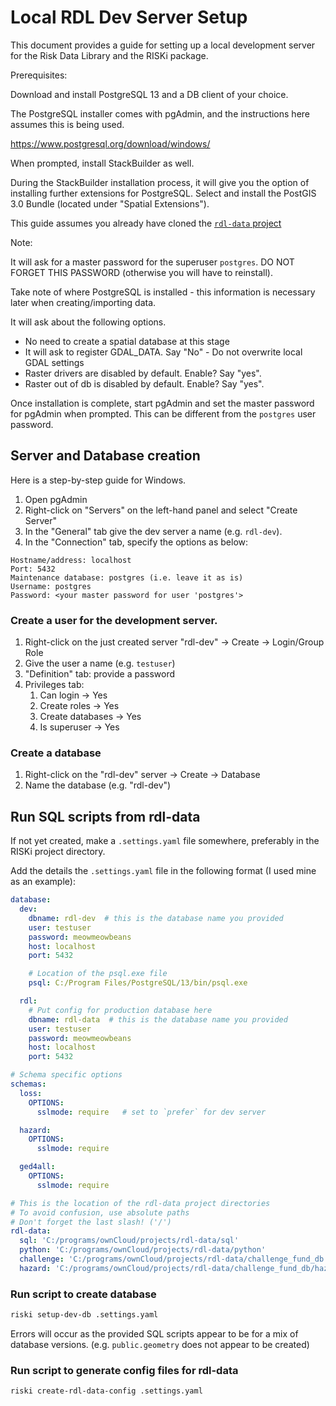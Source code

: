 # Local RDL Dev Server Setup

This document provides a guide for setting up a local development server for the Risk Data Library and the RISKi package.

Prerequisites:

Download and install PostgreSQL 13 and a DB client of your choice.

The PostgreSQL installer comes with pgAdmin, and the instructions here assumes this is being used.

https://www.postgresql.org/download/windows/

When prompted, install StackBuilder as well.

During the StackBuilder installation process, it will give you the option of installing further extensions for PostgreSQL.
Select and install the PostGIS 3.0 Bundle (located under "Spatial Extensions").

This guide assumes you already have cloned the [`rdl-data` project](https://github.com/GFDRR/rdl-data)


Note:

It will ask for a master password for the superuser `postgres`.
DO NOT FORGET THIS PASSWORD (otherwise you will have to reinstall).

Take note of where PostgreSQL is installed - this information is necessary later when creating/importing data.

It will ask about the following options. 

- No need to create a spatial database at this stage
- It will ask to register GDAL_DATA. Say "No" - Do not overwrite local GDAL settings
- Raster drivers are disabled by default. Enable? Say "yes".
- Raster out of db is disabled by default. Enable? Say "yes".

Once installation is complete, start pgAdmin and set the master password for pgAdmin when prompted.
This can be different from the `postgres` user password.

## Server and Database creation

Here is a step-by-step guide for Windows.

1. Open pgAdmin
2. Right-click on "Servers" on the left-hand panel and select "Create Server"
3. In the "General" tab give the dev server a name (e.g. `rdl-dev`).
4. In the "Connection" tab, specify the options as below:

```
Hostname/address: localhost
Port: 5432
Maintenance database: postgres (i.e. leave it as is)
Username: postgres
Password: <your master password for user 'postgres'>
```

### Create a user for the development server.

1. Right-click on the just created server "rdl-dev" -> Create -> Login/Group Role
2. Give the user a name (e.g. `testuser`)
3. "Definition" tab: provide a password
4. Privileges tab: 
   1. Can login -> Yes
   2. Create roles -> Yes
   3. Create databases -> Yes
   4. Is superuser -> Yes

### Create a database

1. Right-click on the "rdl-dev" server -> Create -> Database
2. Name the database (e.g. "rdl-dev")


## Run SQL scripts from rdl-data

If not yet created, make a `.settings.yaml` file somewhere, preferably in the RISKi project directory.

Add the details the `.settings.yaml` file in the following format (I used mine as an example):

```yaml
database:
  dev:
    dbname: rdl-dev  # this is the database name you provided
    user: testuser
    password: meowmeowbeans
    host: localhost
    port: 5432

    # Location of the psql.exe file
    psql: C:/Program Files/PostgreSQL/13/bin/psql.exe

  rdl:
    # Put config for production database here 
    dbname: rdl-data  # this is the database name you provided
    user: testuser
    password: meowmeowbeans
    host: localhost
    port: 5432

# Schema specific options
schemas:
  loss:
    OPTIONS:
      sslmode: require   # set to `prefer` for dev server

  hazard:
    OPTIONS:
      sslmode: require

  ged4all:
    OPTIONS:
      sslmode: require

# This is the location of the rdl-data project directories
# To avoid confusion, use absolute paths
# Don't forget the last slash! ('/')
rdl-data:
  sql: 'C:/programs/ownCloud/projects/rdl-data/sql'
  python: 'C:/programs/ownCloud/projects/rdl-data/python'
  challenge: 'C:/programs/ownCloud/projects/rdl-data/challenge_fund_db'
  hazard: 'C:/programs/ownCloud/projects/rdl-data/challenge_fund_db/hazard'
```

### Run script to create database

```bash
riski setup-dev-db .settings.yaml
```

Errors will occur as the provided SQL scripts appear to be for a mix of database versions.
(e.g. `public.geometry` does not appear to be created)

### Run script to generate config files for rdl-data

```bash
riski create-rdl-data-config .settings.yaml
```
